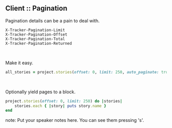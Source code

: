 ##  Client :: Pagination

Pagination details can be a pain to deal with.

```
X-Tracker-Pagination-Limit
X-Tracker-Pagination-Offset
X-Tracker-Pagination-Total
X-Tracker-Pagination-Returned
```

<br/>

Make it easy.

```ruby
all_stories = project.stories(offset: 0, limit: 250, auto_paginate: true)
```

<br/>

Optionally yield pages to a block.

```ruby
project.stories(offset: 0, limit: 250) do |stories|
    stories.each { |story| puts story.name }
end
```

note:
    Put your speaker notes here.
    You can see them pressing 's'.
